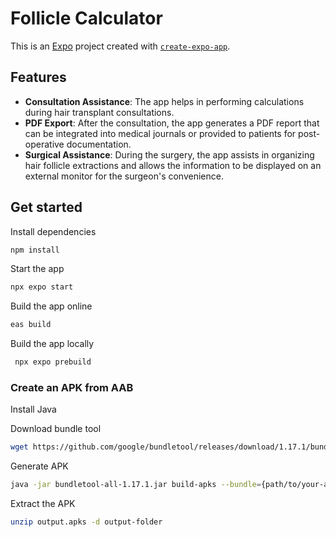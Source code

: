 # Follicle Calculator 

This is an [Expo](https://expo.dev) project created with [`create-expo-app`](https://www.npmjs.com/package/create-expo-app).

## Features

- **Consultation Assistance**: The app helps in performing calculations during hair transplant consultations.
- **PDF Export**: After the consultation, the app generates a PDF report that can be integrated into medical journals or provided to patients for post-operative documentation.
- **Surgical Assistance**: During the surgery, the app assists in organizing hair follicle extractions and allows the information to be displayed on an external monitor for the surgeon's convenience.

## Get started

Install dependencies

   ```bash
   npm install
   ```

Start the app

   ```bash
   npx expo start
   ```

Build the app online

   ```bash
   eas build
   ```
Build the app locally

   ```bash
    npx expo prebuild
   ```

### Create an APK from AAB

Install Java

Download bundle tool

   ```bash
   wget https://github.com/google/bundletool/releases/download/1.17.1/bundletool-all-1.17.1.jar
   ```

Generate APK 

   ```bash
   java -jar bundletool-all-1.17.1.jar build-apks --bundle={path/to/your-app}.aab --output=output.apks --mode=universal
   ```

Extract the APK

   ```bash
   unzip output.apks -d output-folder
   ```










